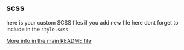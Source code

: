 ## scss

here is your custom SCSS files
if you add new file here dont forget to include in the `style.scss`

[More info in the main README file](../../README.md)
